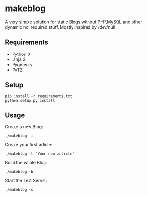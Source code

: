 # makeblog

A very simple solution for static Blogs without PHP,MySQL and other dynamic not
required stuff. Mostly inspired by /dev/null

## Requirements

* Python 3
* Jinja 2
* Pygments
* PyTZ

## Setup

    pip install -r requirements.txt
    python setup.py install

## Usage

Create a new Blog:

    ./makeblog -i

Create your first article:

    ./makeblog -t "Your new article"

Build the whole Blog:

    ./makeblog -b

Start the Test Server:

    ./makeblog -s
